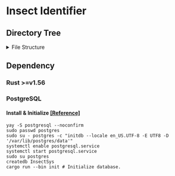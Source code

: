 # Insect Identifier

## Directory Tree
<details><summary>File Structure</summary>
<pre>
<code>Insect-Identifier
├── Cargo.lock
├── Cargo.toml
├── deep_learning_service
│   ├── deep_learning_service
│   │   ├── asgi.py
│   │   ├── __init__.py
│   │   ├── settings.py
│   │   ├── urls.py
│   │   └── wsgi.py
│   ├── dl_svc
│   │   ├── apis.py
│   │   ├── datasetloader.py
│   │   ├── __init__.py
│   │   ├── network.py
│   │   ├── urls.py
│   │   └── utils.py
│   └── manage.py
├── frontend_nextjs
│   ├── next.config.mjs
│   ├── next-env.d.ts
│   ├── package.json
│   ├── package-lock.json
│   ├── postcss.config.js
│   ├── public
│   │   ├── next.svg
│   │   └── vercel.svg
│   ├── README.md
│   ├── src
│   │   ├── app
│   │   │   ├── api
│   │   │   ├── favicon.ico
│   │   │   ├── globals.css
│   │   │   ├── layout.tsx
│   │   │   └── page.tsx
│   │   └── pages
│   ├── tailwind.config.ts
│   └── tsconfig.json
├── README.md
└── src
    ├── authenticator.rs
    ├── bin
    │   └── init.rs
    ├── config.rs
    ├── daemon.rs
    ├── doc_database.rs
    ├── feedback.rs
    ├── io_cache.rs
    ├── main.rs
    ├── model_manager.rs
    └── user_manager.rs

12 directories, 39 files</code>
</pre>
</details>

## Dependency

### Rust >=v1.56

### PostgreSQL

#### Install & Initialize [[Reference]](https://blog.csdn.net/Mculover666/article/details/124049857)
```shell
yay -S postgresql --noconfirm
sudo passwd postgres
sudo su - postgres -c "initdb --locale en_US.UTF-8 -E UTF8 -D '/var/lib/postgres/data'"
systemctl enable postgresql.service
systemctl start postgresql.service
sudo su postgres
createdb InsectSys
cargo run --bin init # Initialize database.
```
